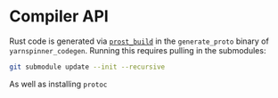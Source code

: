 # Compiler API

Rust code is generated via [`prost_build`](https://github.com/tokio-rs/prost/tree/master/prost-build) in the `generate_proto` binary of `yarnspinner_codegen`.
Running this requires pulling in the submodules:

```bash
git submodule update --init --recursive
```

As well as installing `protoc`
